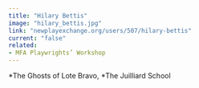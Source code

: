 ```yaml
---
title: "Hilary Bettis"
image: "hilary_bettis.jpg"
link: "newplayexchange.org/users/507/hilary-bettis"
current: "false"
related:
- MFA Playwrights’ Workshop
---
```


*The Ghosts of Lote Bravo, *The Juilliard School

